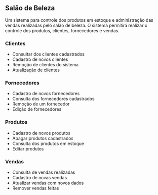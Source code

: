 ## Salão de Beleza
Um sistema para controle dos produtos em estoque e administração das vendas realizadas pelo salão de beleza. O sistema permitirá realizar o controle dos produtos, clientes, fornecedores e vendas.

### Clientes
- Consultar dos clientes cadastrados
- Cadastro de novos clientes
- Remoção de clientes do sistema
- Atualização de clientes

### Fornecedores
- Cadastro de novos fornecedores
- Consulta dos fornecedores cadastrados
- Remoção de um fornecedor
- Edição de fornecedores

### Produtos
- Cadastro de novos produtos
- Apagar produtos cadastrados
- Consulta dos produtos em estoque
- Editar produtos

### Vendas
- Consulta de vendas realizadas
- Cadastro de novas vendas
- Atualizar vendas com novos dados
- Remover vendas feitas
